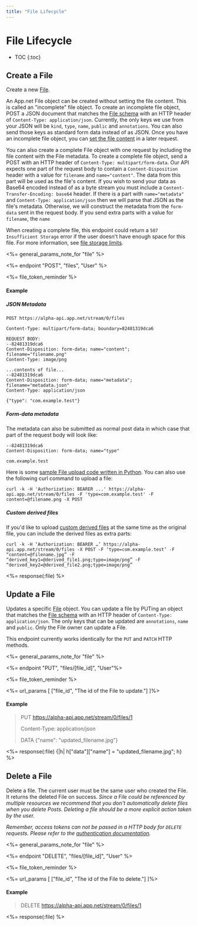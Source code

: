 ```yaml
---
title: "File Lifecycle"
---
```


# File Lifecycle

* TOC
{:toc}

## Create a File

Create a new [File](/docs/resources/file/).

An App.net File object can be created without setting the file content. This is called an "incomplete" file object. To create an incomplete file object, POST a JSON document that matches the [File schema](/docs/resources/file/) with an HTTP header of ```Content-Type: application/json```. Currently, the only keys we use from your JSON will be `kind`, `type`, `name`, `public` and `annotations`. You can also send those keys as standard form data instead of as JSON. Once you have an incomplete file object, you can [set the file content](/docs/resources/file/content/#set-file-content) in a later request.

You can also create a complete File object with one request by including the file content with the File metadata. To create a complete file object, send a POST with an HTTP header of `Content-Type: multipart/form-data`. Our API expects one part of the request body to contain a `Content-Disposition` header with a value for `filename` and `name="content"`. The data from this part will be used as the file's content. If you wish to send your data as Base64 encoded instead of as a byte stream you must include a `Content-Transfer-Encoding: base64` header. If there is a part with `name="metadata"` and `Content-Type: application/json` then we will parse that JSON as the file's metadata. Otherwise, we will construct the metadata from the `form-data` sent in the request body. If you send extra parts with a value for `filename`, the `name`

When creating a complete file, this endpoint could return a `507 Insufficient Storage` error if the user doesn't have enough space for this file. For more information, see [file storage limits](/docs/resources/file/#limits).

<%= general_params_note_for "file" %>

<%= endpoint "POST", "files", "User" %>

<%= file_token_reminder %>

#### Example

##### JSON Metadata

~~~
POST https://alpha-api.app.net/stream/0/files

Content-Type: multipart/form-data; boundary=82481319dca6

REQUEST BODY:
--82481319dca6
Content-Disposition: form-data; name="content"; filename="filename.png"
Content-Type: image/png

...contents of file...
--82481319dca6
Content-Disposition: form-data; name="metadata"; filename="metadata.json"
Content-Type: application/json

{"type": "com.example.test"}
~~~

##### Form-data metadata

The metadata can also be submitted as normal post data in which case that part of the request body will look like:

~~~
--82481319dca6
Content-Disposition: form-data; name="type"

com.example.test
~~~

Here is some [sample File upload code written in Python](https://gist.github.com/4659409). You can also use the following curl command to upload a file:

    curl -k -H 'Authorization: BEARER ...' https://alpha-api.app.net/stream/0/files -F 'type=com.example.test' -F content=@filename.png -X POST

##### Custom derived files

If you'd like to upload [custom derived files](/docs/resources/file/#derived-files) at the same time as the original file, you can include the derived files as extra parts:

    curl -k -H ‘Authorization: BEARER …’ https://alpha-api.app.net/stream/0/files -X POST -F ‘type=com.example.test’ -F “content=@filename.jpg” -F “derived_key1=@derived_file1.png;type=image/png” -F “derived_key2=@derived_file2.png;type=image/png”

<%= response(:file) %>

## Update a File

Updates a specific [File](/docs/resources/file/) object. You can update a file by PUTing an object that matches the [File schema](/docs/resources/file/) with an HTTP header of `Content-Type: application/json`. The only keys that can be updated are `annotations`, `name` and `public`. Only the File owner can update a File.

This endpoint currently works identically for the `PUT` and `PATCH` HTTP methods.

<%= general_params_note_for "file" %>

<%= endpoint "PUT", "files/[file_id]", "User"%>

<%= file_token_reminder %>

<%= url_params [
    ["file_id", "The id of the File to update."]
]%>

#### Example

> PUT https://alpha-api.app.net/stream/0/files/1
>
> Content-Type: application/json
> 
> DATA {"name": "updated_filename.jpg"}

<%= response(:file) {|h| h["data"]["name"] = "updated_filename.jpg"; h} %>

## Delete a File

Delete a file. The current user must be the same user who created the File. It returns the deleted File on success. *Since a File could be referenced by multiple resources we recommend that you don't automatically delete files when you delete Posts. Deleting a file should be a more explicit action taken by the user.*

*Remember, access tokens can not be passed in a HTTP body for ```DELETE``` requests. Please refer to the [authentication documentation](/docs/authentication/#making-authenticated-api-requests).*

<%= general_params_note_for "file" %>

<%= endpoint "DELETE", "files/[file_id]", "User" %>

<%= file_token_reminder %>

<%= url_params [
    ["file_id", "The id of the File to delete."]
]%>

#### Example

> DELETE https://alpha-api.app.net/stream/0/files/1

<%= response(:file) %>
